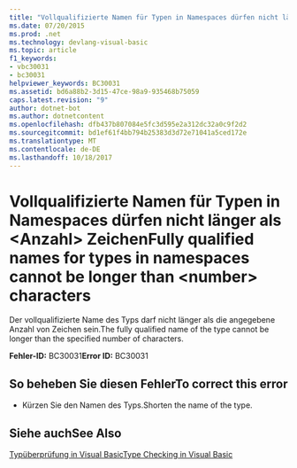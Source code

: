 ```yaml
---
title: "Vollqualifizierte Namen für Typen in Namespaces dürfen nicht länger als &lt;Anzahl&gt; Zeichen"
ms.date: 07/20/2015
ms.prod: .net
ms.technology: devlang-visual-basic
ms.topic: article
f1_keywords:
- vbc30031
- bc30031
helpviewer_keywords: BC30031
ms.assetid: bd6a88b2-3d15-47ce-98a9-935468b75059
caps.latest.revision: "9"
author: dotnet-bot
ms.author: dotnetcontent
ms.openlocfilehash: dfb437b807084e5fc3d595e2a312dc32a0c9f2d2
ms.sourcegitcommit: bd1ef61f4bb794b25383d3d72e71041a5ced172e
ms.translationtype: MT
ms.contentlocale: de-DE
ms.lasthandoff: 10/18/2017
---
```

# <a name="fully-qualified-names-for-types-in-namespaces-cannot-be-longer-than-ltnumbergt-characters"></a><span data-ttu-id="0ed70-102">Vollqualifizierte Namen für Typen in Namespaces dürfen nicht länger als &lt;Anzahl&gt; Zeichen</span><span class="sxs-lookup"><span data-stu-id="0ed70-102">Fully qualified names for types in namespaces cannot be longer than &lt;number&gt; characters</span></span>
<span data-ttu-id="0ed70-103">Der vollqualifizierte Name des Typs darf nicht länger als die angegebene Anzahl von Zeichen sein.</span><span class="sxs-lookup"><span data-stu-id="0ed70-103">The fully qualified name of the type cannot be longer than the specified number of characters.</span></span>  
  
 <span data-ttu-id="0ed70-104">**Fehler-ID:** BC30031</span><span class="sxs-lookup"><span data-stu-id="0ed70-104">**Error ID:** BC30031</span></span>  
  
## <a name="to-correct-this-error"></a><span data-ttu-id="0ed70-105">So beheben Sie diesen Fehler</span><span class="sxs-lookup"><span data-stu-id="0ed70-105">To correct this error</span></span>  
  
-   <span data-ttu-id="0ed70-106">Kürzen Sie den Namen des Typs.</span><span class="sxs-lookup"><span data-stu-id="0ed70-106">Shorten the name of the type.</span></span>  
  
## <a name="see-also"></a><span data-ttu-id="0ed70-107">Siehe auch</span><span class="sxs-lookup"><span data-stu-id="0ed70-107">See Also</span></span>  
 [<span data-ttu-id="0ed70-108">Typüberprüfung in Visual Basic</span><span class="sxs-lookup"><span data-stu-id="0ed70-108">Type Checking in Visual Basic</span></span>](http://msdn.microsoft.com/en-us/775c354e-b348-4d01-a9fe-a6d939e908d5)
